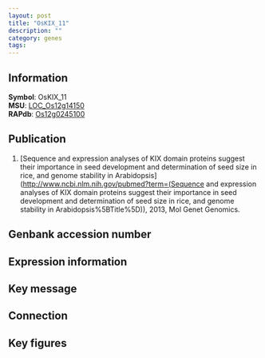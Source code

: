```yaml
---
layout: post
title: "OsKIX_11"
description: ""
category: genes
tags: 
---
```


## Information
__Symbol__: OsKIX_11  
__MSU__: [LOC_Os12g14150](http://rice.plantbiology.msu.edu/cgi-bin/ORF_infopage.cgi?orf=LOC_Os12g14150)  
__RAPdb__: [Os12g0245100](http://rapdb.dna.affrc.go.jp/viewer/gbrowse_details/irgsp1?name=Os12g0245100)  

## Publication
1. [Sequence and expression analyses of KIX domain proteins suggest their importance in seed development and determination of seed size in rice, and genome stability in Arabidopsis](http://www.ncbi.nlm.nih.gov/pubmed?term=(Sequence and expression analyses of KIX domain proteins suggest their importance in seed development and determination of seed size in rice, and genome stability in Arabidopsis%5BTitle%5D)), 2013, Mol Genet Genomics.

## Genbank accession number

## Expression information

## Key message

## Connection

## Key figures


